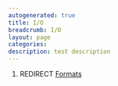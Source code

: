 ```yaml
---
autogenerated: true
title: I/O
breadcrumb: I/O
layout: page
categories: 
description: test description
---
```


1.  REDIRECT [Formats](Formats)
